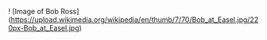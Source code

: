 ! [Image of Bob Ross] (https://upload.wikimedia.org/wikipedia/en/thumb/7/70/Bob_at_Easel.jpg/220px-Bob_at_Easel.jpg)

